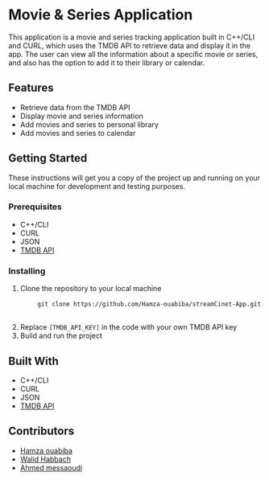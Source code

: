 <h1>Movie & Series Application</h1>

<p>This application is a movie and series tracking application built in C++/CLI and CURL, which uses the TMDB API to retrieve data and display it in the app. The user can view all the information about a specific movie or series, and also has the option to add it to their library or calendar.</p>

<h2>Features</h2>

<ul>
  <li>Retrieve data from the TMDB API</li>
  <li>Display movie and series information</li>
  <li>Add movies and series to personal library</li>
  <li>Add movies and series to calendar</li>
</ul>

<h2>Getting Started</h2>

<p>These instructions will get you a copy of the project up and running on your local machine for development and testing purposes.</p>

<h3>Prerequisites</h3>

<ul>
  <li>C++/CLI</li>
  <li>CURL</li>
  <li>JSON</li>
   <li><a href="https://www.themoviedb.org/documentation/api">TMDB API</a></li>
</ul>


<h3>Installing</h3>

<ol>
  <li>Clone the repository to your local machine
    <pre>
    <code>git clone https://github.com/Hamza-ouabiba/streamCinet-App.git</code>
    </pre>
  </li>
  <li>Replace <code>[TMDB_API_KEY]</code> in the code with your own TMDB API key</li>
  <li>Build and run the project</li>
</ol>

<h2>Built With</h2>

<ul>
  <li>C++/CLI</li>
  <li>CURL</li>
  <li>JSON</li>
  <li><a href="https://www.themoviedb.org/documentation/api">TMDB API</a></li>
</ul>

<h2>Contributors</h2>

<ul>
  <li><a href="https://github.com/Hamza-ouabiba">Hamza ouabiba</li>
  <li><a href="https://github.com/walidhabbach">Walid Habbach</a></li>
  <li><a href="https://github.com/bblackstone">Ahmed messaoudi</a></li>
</ul>
